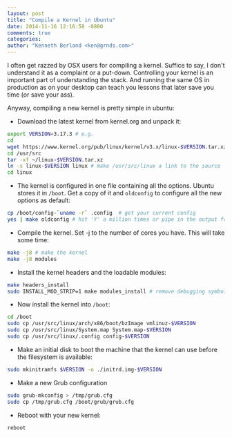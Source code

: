 ```yaml
---
layout: post
title: "Compile a Kernel in Ubuntu"
date: 2014-11-16 12:16:58 -0800
comments: true
categories:
author: "Kenneth Berland <ken@grnds.com>"
---
```

I often get razzed by OSX users for compiling a kernel.  Suffice to say, I don't understand it as a complaint or a put-down.  Controlling your kernel is an important part of understanding the stack.  And running the same OS in production as on your desktop can teach you lessons that later save you time (or save your ass).

Anyway, compiling a new kernel is pretty simple in ubuntu:

- Download the latest kernel from kernel.org and unpack it:

```bash
export VERSION=3.17.3 # e.g.
cd
wget https://www.kernel.org/pub/linux/kernel/v3.x/linux-$VERSION.tar.xz
cd /usr/src
tar -xf ~/linux-$VERSION.tar.xz
ln -s linux-$VERSION linux # make /usr/src/linux a link to the source
cd linux
```

- The kernel is configured in one file containing all the options.  Ubuntu stores it in `/boot`.  Get a copy of it and `oldconfig` to configure all the new options as default:

```bash
cp /boot/config-`uname -r` .config  # get your current config
yes | make oldconfig # hit 'Y' a million times or pipe in the output from `yes`
```

- Compile the kernel.  Set -j to the number of cores you have.  This will take some time:

```bash
make -j8 # make the kernel
make -j8 modules
```

- Install the kernel headers and the loadable modules:

```bash
make headers_install
sudo INSTALL_MOD_STRIP=1 make modules_install # remove debugging symbols for smaller /lib/mmodules and initramfs
```
- Now install the kernel into `/boot`:
```bash
cd /boot
sudo cp /usr/src/linux/arch/x86/boot/bzImage vmlinuz-$VERSION
sudo cp /usr/src/linux/System.map System.map-$VERSION
sudo cp /usr/src/linux/.config config-$VERSION
```

- Make an initial disk to boot the machine that the kernel can use before the filesystem is available:

```bash
sudo mkinitramfs $VERSION -o ./initrd.img-$VERSION
```

- Make a new Grub configuration
```bash
sudo grub-mkconfig > /tmp/grub.cfg
sudo cp /tmp/grub.cfg /boot/grub/grub.cfg
```

- Reboot with your new kernel:

```bash
reboot
```
